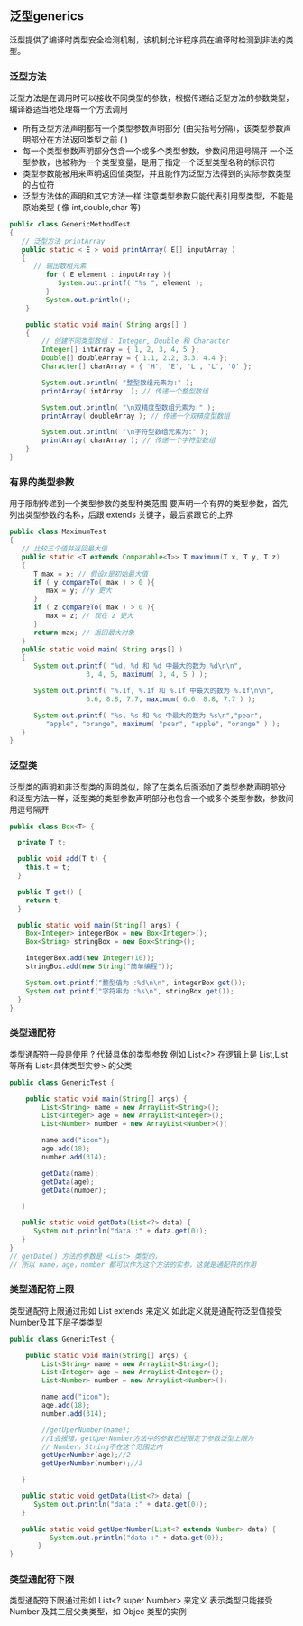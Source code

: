 ## 泛型generics 
泛型提供了编译时类型安全检测机制，该机制允许程序员在编译时检测到非法的类型。

### 泛型方法
泛型方法是在调用时可以接收不同类型的参数，根据传递给泛型方法的参数类型，编译器适当地处理每一个方法调用

- 所有泛型方法声明都有一个类型参数声明部分 (由尖括号分隔)，该类型参数声明部分在方法返回类型之前 ( <E> )
- 每一个类型参数声明部分包含一个或多个类型参数，参数间用逗号隔开
一个泛型参数，也被称为一个类型变量，是用于指定一个泛型类型名称的标识符
- 类型参数能被用来声明返回值类型，并且能作为泛型方法得到的实际参数类型的占位符
- 泛型方法体的声明和其它方法一样
注意类型参数只能代表引用型类型，不能是原始类型 ( 像 int,double,char 等)

```java
public class GenericMethodTest
{
   // 泛型方法 printArray                         
   public static < E > void printArray( E[] inputArray )
   {
      // 输出数组元素            
         for ( E element : inputArray ){        
            System.out.printf( "%s ", element );
         }
         System.out.println();
    }

    public static void main( String args[] )
    {
        // 创建不同类型数组： Integer, Double 和 Character
        Integer[] intArray = { 1, 2, 3, 4, 5 };
        Double[] doubleArray = { 1.1, 2.2, 3.3, 4.4 };
        Character[] charArray = { 'H', 'E', 'L', 'L', 'O' };

        System.out.println( "整型数组元素为:" );
        printArray( intArray  ); // 传递一个整型数组

        System.out.println( "\n双精度型数组元素为:" );
        printArray( doubleArray ); // 传递一个双精度型数组

        System.out.println( "\n字符型数组元素为:" );
        printArray( charArray ); // 传递一个字符型数组
    } 
}
```

### 有界的类型参数
用于限制传递到一个类型参数的类型种类范围
要声明一个有界的类型参数，首先列出类型参数的名称，后跟 extends 关键字，最后紧跟它的上界
```java
public class MaximumTest
{
   // 比较三个值并返回最大值
   public static <T extends Comparable<T>> T maximum(T x, T y, T z)
   {                     
      T max = x; // 假设x是初始最大值
      if ( y.compareTo( max ) > 0 ){
         max = y; //y 更大
      }
      if ( z.compareTo( max ) > 0 ){
         max = z; // 现在 z 更大           
      }
      return max; // 返回最大对象
   }
   public static void main( String args[] )
   {
      System.out.printf( "%d, %d 和 %d 中最大的数为 %d\n\n",
                   3, 4, 5, maximum( 3, 4, 5 ) );

      System.out.printf( "%.1f, %.1f 和 %.1f 中最大的数为 %.1f\n\n",
                   6.6, 8.8, 7.7, maximum( 6.6, 8.8, 7.7 ) );

      System.out.printf( "%s, %s 和 %s 中最大的数为 %s\n","pear",
         "apple", "orange", maximum( "pear", "apple", "orange" ) );
   }
}
```
### 泛型类
泛型类的声明和非泛型类的声明类似，除了在类名后面添加了类型参数声明部分
和泛型方法一样，泛型类的类型参数声明部分也包含一个或多个类型参数，参数间用逗号隔开

```java
public class Box<T> {

  private T t;

  public void add(T t) {
    this.t = t;
  }

  public T get() {
    return t;
  }

  public static void main(String[] args) {
    Box<Integer> integerBox = new Box<Integer>();
    Box<String> stringBox = new Box<String>();

    integerBox.add(new Integer(10));
    stringBox.add(new String("简单编程"));

    System.out.printf("整型值为 :%d\n\n", integerBox.get());
    System.out.printf("字符串为 :%s\n", stringBox.get());
  }
}
```
### 类型通配符
类型通配符一般是使用 ? 代替具体的类型参数
例如 List<?> 在逻辑上是 List<String>,List<Integer> 等所有 List<具体类型实参> 的父类
```java
public class GenericTest {

    public static void main(String[] args) {
        List<String> name = new ArrayList<String>();
        List<Integer> age = new ArrayList<Integer>();
        List<Number> number = new ArrayList<Number>();

        name.add("icon");
        age.add(18);
        number.add(314);

        getData(name);
        getData(age);
        getData(number);

   }

   public static void getData(List<?> data) {
      System.out.println("data :" + data.get(0));
   }
}
// getDate() 方法的参数是 <List> 类型的，
// 所以 name，age，number 都可以作为这个方法的实参，这就是通配符的作用
```
### 类型通配符上限
类型通配符上限通过形如 List extends <Number>来定义
如此定义就是通配符泛型值接受Number及其下层子类类型

```java
public class GenericTest {

    public static void main(String[] args) {
        List<String> name = new ArrayList<String>();
        List<Integer> age = new ArrayList<Integer>();
        List<Number> number = new ArrayList<Number>();

        name.add("icon");
        age.add(18);
        number.add(314);

        //getUperNumber(name);
        //1会报错，getUperNumber方法中的参数已经限定了参数泛型上限为 
        // Number，String不在这个范围之内
        getUperNumber(age);//2
        getUperNumber(number);//3

   }

   public static void getData(List<?> data) {
      System.out.println("data :" + data.get(0));
   }

   public static void getUperNumber(List<? extends Number> data) {
          System.out.println("data :" + data.get(0));
       }
}
```
### 类型通配符下限
类型通配符下限通过形如 List<? super Number> 来定义
表示类型只能接受 Number 及其三层父类类型，如 Objec 类型的实例






